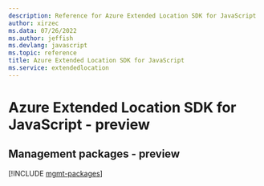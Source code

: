 ```yaml
---
description: Reference for Azure Extended Location SDK for JavaScript
author: xirzec
ms.data: 07/26/2022
ms.author: jeffish
ms.devlang: javascript
ms.topic: reference
title: Azure Extended Location SDK for JavaScript
ms.service: extendedlocation
---
```

# Azure Extended Location SDK for JavaScript - preview

## Management packages - preview
[!INCLUDE [mgmt-packages](extended-location-mgmt-index.md)]